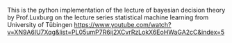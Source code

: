 This is the python implementation of the lecture of bayesian decision theory by Prof.Luxburg on the lecture series statistical machine learning from University of Tübingen
https://www.youtube.com/watch?v=XN9A6lU7Xqg&list=PL05umP7R6ij2XCvrRzLokX6EoHWaGA2cC&index=5
